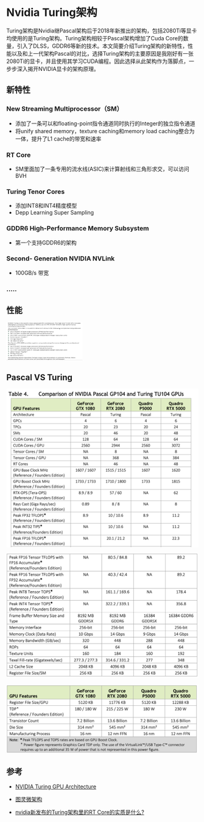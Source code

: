 # Nvidia Turing架构

Turing架构是Nvidia继Pascal架构后于2018年新推出的架构，包括2080Ti等显卡均使用的是Turing架构。Turing架构相较于Pascal架构增加了Cuda Core的数量，引入了DLSS，GDDR6等新的技术。本文简要介绍Turing架构的新特性，性能以及和上一代架构Pascal的对比，选择Turing架构的主要原因是我刚好有一张2080Ti的显卡，并且使用其学习CUDA编程。因此选择从此架构作为落脚点，一步步深入揭开NVIDIA显卡的架构原理。

## 新特性

### New Streaming Multiprocessor（SM）

* 添加了一条可以和floating-point指令通道同时执行的Integer的独立指令通道
* 将unify shared memory，texture caching和memory load caching整合为一体，提升了L1 cache的带宽和速率

### RT Core

* SM里面加了一条专用的流水线(ASIC)来计算射线和三角形求交，可以访问BVH

### Turing Tenor Cores

* 添加INT8和INT4精度模型
* Depp Learning Super Sampling

### GDDR6 High-Performance Memory Subsystem

* 第一个支持GDDR6的架构

### Second- Generation NVIDIA NVLink

* 100GB/s 带宽

### .....

## 性能
<img src="https://raw.githubusercontent.com/Daydream0929/daydream0929.github.io/master/_screenshots/image-20240128003001206.png" width="200" height="100" />

## Pascal VS Turing

![image-20240128002634916](https://raw.githubusercontent.com/Daydream0929/daydream0929.github.io/master/_screenshots/image-20240128002634916.png)

![image-20240128002725203](https://raw.githubusercontent.com/Daydream0929/daydream0929.github.io/master/_screenshots/image-20240128002725203.png)

![image-20240128002737478](https://raw.githubusercontent.com/Daydream0929/daydream0929.github.io/master/_screenshots/image-20240128002737478.png)



## 参考

* [NVIDIA Turing GPU Architecture](https://images.nvidia.com/aem-dam/en-zz/Solutions/design-visualization/technologies/turing-architecture/NVIDIA-Turing-Architecture-Whitepaper.pdf)
* [图灵微架构](https://zh.wikipedia.org/wiki/图灵微架构)

* [nvidia新发布的Turing架构里的RT Core的实质是什么?](https://www.zhihu.com/question/290167656/answer/470311731)